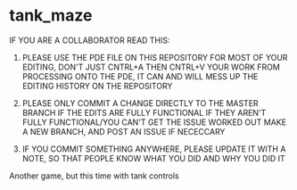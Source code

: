 # tank_maze
IF YOU ARE A COLLABORATOR READ THIS:

1. PLEASE USE THE PDE FILE ON THIS REPOSITORY FOR MOST OF YOUR EDITING, DON'T JUST CNTRL+A THEN CNTRL+V YOUR
   WORK FROM PROCESSING ONTO THE PDE, IT CAN AND WILL MESS UP THE EDITING HISTORY ON THE REPOSITORY

2. PLEASE ONLY COMMIT A CHANGE DIRECTLY TO THE MASTER BRANCH IF THE EDITS ARE FULLY FUNCTIONAL
   IF THEY AREN'T FULLY FUNCTIONAL/YOU CAN'T GET THE ISSUE WORKED OUT MAKE A NEW BRANCH, AND POST AN ISSUE IF NECECCARY 

3. IF YOU COMMIT SOMETHING ANYWHERE, PLEASE UPDATE IT WITH A NOTE, SO THAT PEOPLE KNOW WHAT YOU DID AND WHY YOU DID IT

Another game, but this time with tank controls
